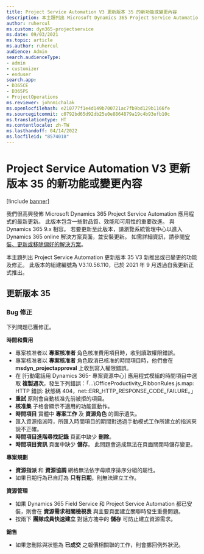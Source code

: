 ```yaml
---
title: Project Service Automation V3 更新版本 35 的新功能或變更內容
description: 本主題列出 Microsoft Dynamics 365 Project Service Automation 更新版本 35 V3 中可用的功能與修正。
author: ruhercul
ms.custom: dyn365-projectservice
ms.date: 09/03/2021
ms.topic: article
ms.author: ruhercul
audience: Admin
search.audienceType:
- admin
- customizer
- enduser
search.app:
- D365CE
- D365PS
- ProjectOperations
ms.reviewer: johnmichalak
ms.openlocfilehash: e210777f1e4d149b700721ac7fb9bd129b1166fe
ms.sourcegitcommit: c0792bd65d92db25e0e8864879a19c4b93efb10c
ms.translationtype: HT
ms.contentlocale: zh-TW
ms.lasthandoff: 04/14/2022
ms.locfileid: "8574018"
---
```

# <a name="whats-new-or-changed-in-project-service-automation-update-release-35-v3"></a>Project Service Automation V3 更新版本 35 的新功能或變更內容

[!include [banner](../includes/psa-now-project-operations.md)]

我們很高興發佈 Microsoft Dynamics 365 Project Service Automation 應用程式的最新更新。 此版本包含一些對品質、效能和可用性的重要改進。 與 Dynamics 365 9.x 相容。 若要更新至此版本，請瀏覽系統管理中心以進入 Dynamics 365 online 解決方案頁面，並安裝更新。 如需詳細資訊，請參閱[安裝、更新或移除偏好的解決方案](/power-platform/admin/install-remove-preferred-solution)。

本主題列出 Project Service Automation 更新版本 35 V3 新推出或已變更的功能及修正。 此版本的組建編號為 V3.10.56.110，已於 2021 年 9 月透過自我更新正式推出。

## <a name="update-release-35"></a>更新版本 35

### <a name="bug-fixes"></a>Bug 修正

下列問題已獲修正。

**時間和費用**

- 專案核准者以 **專案核准者** 角色核准費用項目時，收到讀取權限錯誤。
- 專案核准者以 **專案核准者** 角色取消已核准的時間項目時，他們會在 **msdyn_projectapproval** 上收到寫入權限錯誤。
- 在 [行動電話用 Dynamics 365- 專案資源中心] 應用程式模組的時間項目中選取 **複製週次**，發生下列錯誤：「...\OfficeProductivity_RibbonRules.js.map: HTTP 錯誤: 狀態碼 404，net::ERR_HTTP_RESPONSE_CODE_FAILURE。」
- **重試** 原則會自動核准先前被拒的項目。
- **核准集** 子格會顯示不適用的功能區動作。
- **時間項目** 實體中 **專案工作** 及 **資源角色** 的圖示遺失。
- 匯入資源指派時，所匯入時間項目的期間對透過手動模式工作所建立的指派來說不正確。
- **時間項目進階尋找記錄** 頁面中缺少 **刪除**。
- **時間項目資訊** 頁面中缺少 **儲存**。 此問題會造成無法在頁面關閉時儲存變更。

**專案規劃**

- **資源指派** 和 **資源協調** 網格無法依字母順序排序分組的屬性。
- 如果日期行為已自訂為 **只有日期**，則無法建立工作。

**資源管理**

- 如果 Dynamics 365 Field Service 和 Project Service Automation 都已安裝，則會在 **資源需求相關檢視表** 與主要頁面建立關聯時發生重疊問題。
- 按兩下 **團隊成員快速建立** 對話方塊中的 **儲存** 可防止建立資源需求。

**銷售**

- 如果您刪除與狀態為 **已成交** 之報價相關聯的工作，則會擲回例外狀況。
